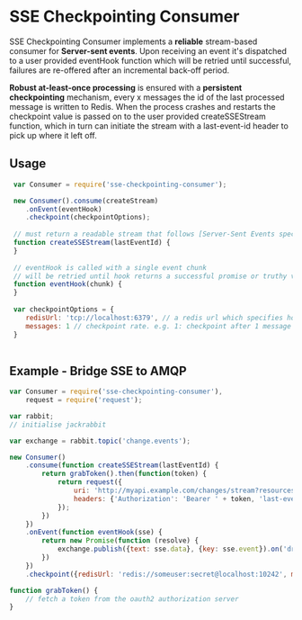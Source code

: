 # SSE Checkpointing Consumer

SSE Checkpointing Consumer implements a **reliable** stream-based consumer for **Server-sent
events**. Upon receiving an event it's dispatched to a user provided eventHook function which will be retried until successful, failures are re-offered after an incremental back-off period. 

**Robust at-least-once processing** is ensured with a **persistent checkpointing** mechanism, every x messages the id of the last processed message is written to Redis. When the process crashes and restarts the checkpoint value is passed on to the user provided createSSEStream function, which in turn can initiate the stream with a last-event-id header to pick up where it left off.  

## Usage
```javascript
 var Consumer = require('sse-checkpointing-consumer');

 new Consumer().consume(createStream)
 	.onEvent(eventHook)
	.checkpoint(checkpointOptions);
    	
 // must return a readable stream that follows [Server-Sent Events spec](http://www.w3.org/TR/eventsource/)
 function createSSEStream(lastEventId) {
 }
 
 // eventHook is called with a single event chunk
 // will be retried until hook returns a successful promise or truthy value
 function eventHook(chunk) {
 }
 
 var checkpointOptions = {
 	redisUrl: 'tcp://localhost:6379', // a redis url which specifies host, port and optionally credentials
	messages: 1 // checkpoint rate. e.g. 1: checkpoint after 1 message processed, 5: checkpoint after 5 messages processed
 }
   	
```


## Example - Bridge SSE to AMQP
```javascript
var Consumer = require('sse-checkpointing-consumer'),
    request = require('request');

var rabbit;
// initialise jackrabbit

var exchange = rabbit.topic('change.events');

new Consumer()
    .consume(function createSSEStream(lastEventId) {
        return grabToken().then(function(token) {
            return request({
                uri: 'http://myapi.example.com/changes/stream?resources=trackingData,equipment',
                headers: {'Authorization': 'Bearer ' + token, 'last-event-id': lastEventId}
            });
        })
    })
    .onEvent(function eventHook(sse) {
        return new Promise(function (resolve) {
            exchange.publish({text: sse.data}, {key: sse.event}).on('drain', resolve);
        })
    })
    .checkpoint({redisUrl: 'redis://someuser:secret@localhost:10242', messages: 5});

function grabToken() {
    // fetch a token from the oauth2 authorization server
}
```

